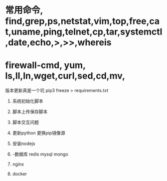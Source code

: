 # 常用命令, find,grep,ps,netstat,vim,top,free,cat,uname,ping,telnet,cp,tar,systemctl,date,echo,>,>>,whereis
# firewall-cmd, yum, ls,ll,ln,wget,curl,sed,cd,mv,
版本更新真是一个坑
pip3 freeze > requirements.txt

1. 系统初始化脚本
2. 脚本上传保存脚本
3. 脚本交互问题

1. 更新python
    更换pip镜像源
2. 安装nodejs
3. -数据库 redis mysql mongo
4. nginx
5. docker

